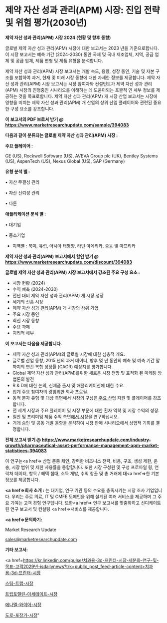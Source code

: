 # 제약 자산 성과 관리(APM) 시장: 진입 전략 및 위험 평가(2030년)

<strong>제약 자산 성과 관리(APM) 시장 2024 (현황 및 향후 동향)</strong>

글로벌 제약 자산 성과 관리(APM) 시장에 대한 보고서는 2023 년을 기준으로합니다.이 시장 보고서는 예측 기간 (2024-2030) 동안 국제 및 국내 제조업체, 지역, 공급 업체 및 공급 업체, 제품 변형 및 제품 유형을 분석합니다.

제약 자산 성과 관리(APM) 시장 보고서는 개발 속도, 용량, 성장 동인, 기술 및 자본 구조를 포함하여 과거, 현재 및 미래 시장 동향에 대한 자세한 정보를 제공합니다. 제약 자산 성과 관리(APM) 시장 보고서는 시장 참여자와 컨설턴트가 제약 자산 성과 관리(APM) 시장의 진행중인 시나리오를 이해하는 데 도움이되는 포괄적 인 세부 정보를 제공하는 것을 목표로합니다. 제약 자산 성과 관리(APM) 개 시장 산업 보고서는 시장에 영향을 미치는 제약 자산 성과 관리(APM) 개 산업의 상위 산업 플레이어와 관련된 중요한 구성 요소를 강조합니다.



<strong>이 보고서의 PDF 브로셔 받기 @ <a href=https://www.marketresearchupdate.com/sample/394083>https://www.marketresearchupdate.com/sample/394083</a></strong>



<strong>다음과 같이 분류되는 글로벌 제약 자산 성과 관리(APM) 시장 :</strong>



<strong>주요 플레이어 :</strong>

GE (US), Rockwell Software (US), AVEVA Group plc (UK), Bentley Systems (US), AspenTech (US), Nexus Global (US), SAP (Germany)



<strong>유형 분석 별 :</strong>

• 자산 무결성 관리

• 자산 신뢰성 관리

• 다른



<strong>애플리케이션 분석 별 :</strong>

• 대기업

• 중소기업

<ul>
  <li>지역별 : 북미, 유럽, 아시아 태평양, 라틴 아메리카, 중동 및 아프리카</li>
</ul>


<strong>제약 자산 성과 관리(APM) 보고서에서 할인 받기 @ <a href=https://www.marketresearchupdate.com/discount/394083>https://www.marketresearchupdate.com/discount/394083</a></strong>



<strong>글로벌 제약 자산 성과 관리(APM) 시장 보고서에서 강조된 주요 구성 요소 :</strong>
<ul>
  <li>시장 현황 (2024)</li>
  <li>수익 예측 (2024-2030)</li>
  <li>전년 대비 제약 자산 성과 관리(APM) 개 시장 성장</li>
  <li>세계의 신흥 시장</li>
  <li>제약 자산 성과 관리(APM) 개 시장의 상위 기업</li>
  <li>주요 시장 동인</li>
  <li>최신 시장 동향</li>
  <li>주요 과제</li>
  <li>지리적 해부</li>
</ul>


<strong>이 보고서는 다음을 제공합니다.</strong>
<ul>
  <li>제약 자산 성과 관리(APM)의 글로벌 시장에 대한 심층적 개요.</li>
  <li>글로벌 산업 동향, 2015 년의 과거 데이터, 향후 몇 년 동안의 예측 및 예측 기간 말까지의 연간 복합 성장률 (CAGR) 예상치를 평가합니다.</li>
  <li>Global 제약 자산 성과 관리(APM)를위한 새로운 시장 전망 및 표적화 된 마케팅 방법론의 발견</li>
  <li>R &amp; D에 대한 논의, 신제품 출시 및 애플리케이션에 대한 수요.</li>
  <li>업계 주요 참여자의 광범위한 회사 프로필.</li>
  <li>동적 분자 유형 및 대상 측면에서 시장의 구성은<a href=> 주요 산</a>업 자원 및 플레이어를 강조합니다.</li>
  <li>전 세계 시장과 주요 플레이어 및 시장 부문에 대한 환자 역학 및 시장 수익의 성장.</li>
  <li>일반 및 프리미엄 제품 수익 측면<a href=>에서 시</a>장을 연구하십시오.</li>
  <li>거래 승인 및 공동 개발 동향을 분석하여 시장 판매 시나리오에서 상업적 기회를 결정합니다.</li>
</ul>



<strong>전체 보고서 받기 @ <a href=https://www.marketresearchupdate.com/industry-growth/pharmaceutical-asset-performance-management-apm-market-statistices-394083>https://www.marketresearchupdate.com/industry-growth/pharmaceutical-asset-performance-management-apm-market-statistices-394083</a></strong>

이 연구는<a href=> 산업 존중</a> 체인, 강력한 비즈니스 전략, 비용, 구조, 생성 제한, 운송, 시장 범위 및 제한 사용률을 통합합니다. 또한 시장 구성원 및 구성 프로파일 링, 연락처 데이터, 항목 / 혜택 침대, 소득 개발, 수익 창출 및 총 거래에 대<a href=>한 기본 </a>정보를 제공합니다.



<strong><a href=>회사 소</a>개 :</strong>
는 대기업, 연구 기관 등의 수요를 충족시키는 시장 조사 기업입니다. 우리는 주로 의료, IT 및 CMFE 도메인을 위해 설계된 여러 서비스를 제공하며 그 주요 기여는 고객 경험 연구입니다. 또한<a href=> 연구 보</a>고서를 맞춤화하고 신디케이트 된 연구 보고서 및 컨설팅 <a href=>서비스</a>를 제공합니다.



<strong><a href=>문의하기:</a></strong>

Market Research Update

sales@marketresearchupdate.com



<strong>기타 보고서:</strong>

<a href=https://kr.linkedin.com/pulse/치과용-3d-프린터-시장-세분화-연구-및-목표-고객2029년-isdailynews?trk=public_post_feed-article-content>치과용-3d-프린터-시장</a>

<a href=https://www.linkedin.com/pulse/스팀-트랩-시장-경쟁-분석-및-성장-잠재력-2029-analytics-avenue-adventures-24-ana/>스팀-트랩-시장</a>

<a href=https://www.linkedin.com/pulse/트립토렐린-아세테이트-시장-진입-전략-및-위험-평가2029년-l2u0f/>트립토렐린-아세테이트-시장</a>

<a href=https://www.linkedin.com/pulse/에나멜-와이어-시장-규모-및-성장-2023-trend-tracking-tips-360-analysis-5fwgf/>에나멜-와이어-시장</a>

<a href=https://www.linkedin.com/pulse/도로-포장기-시장-동향-및-성장-전망-isdailynews-oyzfc/>도로-포장기-시장</a>"
